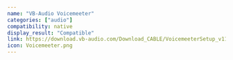 ```yaml
---
name: "VB-Audio Voicemeeter"
categories: ["audio"]
compatibility: native
display_result: "Compatible"
link: https://download.vb-audio.com/Download_CABLE/VoicemeeterSetup_v1118.zip
icon: Voicemeeter.png
---
```

